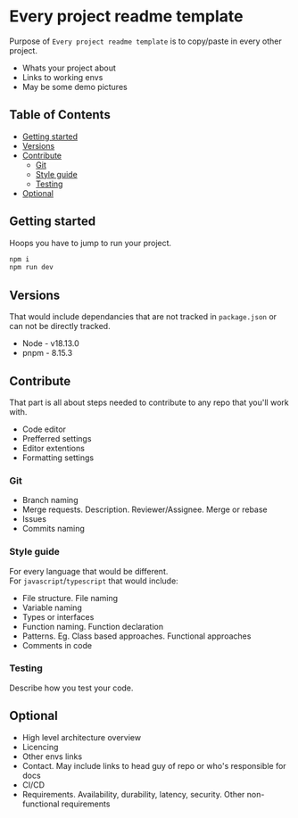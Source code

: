 # Every project readme template

Purpose of `Every project readme template` is to copy/paste in every other project.

- Whats your project about
- Links to working envs
- May be some demo pictures

## Table of Contents

- [Getting started](#getting-started)
- [Versions](#versions)
- [Contribute](#contribute)
  - [Git](#git)
  - [Style guide](#style-guide)
  - [Testing](#testing)
- [Optional](#optional)

## Getting started

Hoops you have to jump to run your project.

```cmd
npm i
npm run dev
```

## Versions

That would include dependancies that are not tracked in `package.json` or can not be directly tracked.

- Node - v18.13.0
- pnpm - 8.15.3

## Contribute

That part is all about steps needed to contribute to any repo that you'll work with.

- Code editor
- Prefferred settings
- Editor extentions
- Formatting settings

### Git

- Branch naming
- Merge requests. Description. Reviewer/Assignee. Merge or rebase
- Issues
- Commits naming

### Style guide

For every language that would be different.  
For `javascript`/`typescript` that would include:

- File structure. File naming
- Variable naming
- Types or interfaces
- Function naming. Function declaration
- Patterns. Eg. Class based approaches. Functional approaches
- Comments in code

### Testing

Describe how you test your code.

## Optional

- High level architecture overview
- Licencing
- Other envs links
- Contact. May include links to head guy of repo or who's responsible for docs
- CI/CD
- Requirements. Availability, durability, latency, security. Other non-functional requirements
